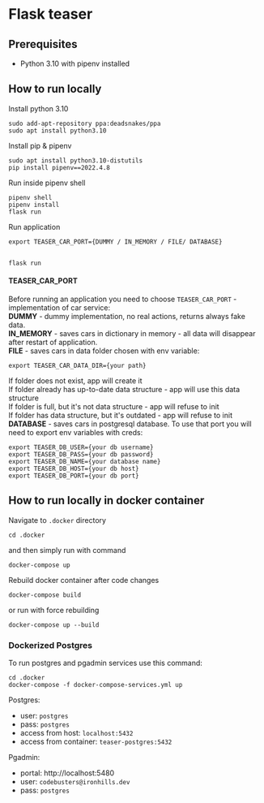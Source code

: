 # Flask teaser

## Prerequisites
* Python 3.10 with pipenv installed

## How to run locally

Install python 3.10
```
sudo add-apt-repository ppa:deadsnakes/ppa
sudo apt install python3.10
```

Install pip & pipenv
```
sudo apt install python3.10-distutils
pip install pipenv==2022.4.8
```

Run inside pipenv shell
```
pipenv shell
pipenv install
flask run
```

Run application
```
export TEASER_CAR_PORT={DUMMY / IN_MEMORY / FILE/ DATABASE}


flask run
```

#### TEASER_CAR_PORT
Before running an application you need to choose `TEASER_CAR_PORT` - implementation of car service:\
**DUMMY** - dummy implementation, no real actions, returns always fake data.\
**IN_MEMORY** - saves cars in dictionary in memory - all data will disappear after restart of application.\
**FILE** - saves cars in data folder chosen with env variable:

`export TEASER_CAR_DATA_DIR={your path}`

If folder does not exist, app will create it\
If folder already has up-to-date data structure - app will use this data structure\
If folder is full, but it's not data structure - app will refuse to init\
If folder has data structure, but it's outdated - app will refuse to init\
**DATABASE** - saves cars in postgresql database. To use that port you will need to export env variables with creds:
```
export TEASER_DB_USER={your db username} 
export TEASER_DB_PASS={your db password} 
export TEASER_DB_NAME={your database name} 
export TEASER_DB_HOST={your db host} 
export TEASER_DB_PORT={your db port}
```


## How to run locally in docker container

Navigate to `.docker` directory
```
cd .docker
```

and then simply run with command
```
docker-compose up
```

Rebuild docker container after code changes
```
docker-compose build
```

or run with force rebuilding
```
docker-compose up --build
```

### Dockerized Postgres

To run postgres and pgadmin services use this command:
```
cd .docker
docker-compose -f docker-compose-services.yml up
```

Postgres:
- user: `postgres`
- pass: `postgres` 
- access from host: `localhost:5432` 
- access from container: `teaser-postgres:5432`

Pgadmin:
- portal: http://localhost:5480
- user: `codebusters@ironhills.dev`
- pass: `postgres`
